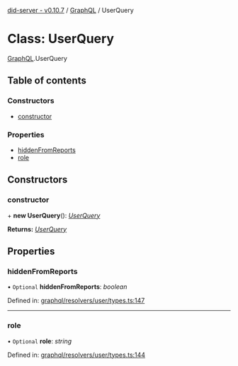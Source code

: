 [did-server - v0.10.7](../README.md) / [GraphQL](../modules/graphql.md) / UserQuery

# Class: UserQuery

[GraphQL](../modules/graphql.md).UserQuery

## Table of contents

### Constructors

- [constructor](graphql.userquery.md#constructor)

### Properties

- [hiddenFromReports](graphql.userquery.md#hiddenfromreports)
- [role](graphql.userquery.md#role)

## Constructors

### constructor

\+ **new UserQuery**(): [*UserQuery*](graphql.userquery.md)

**Returns:** [*UserQuery*](graphql.userquery.md)

## Properties

### hiddenFromReports

• `Optional` **hiddenFromReports**: *boolean*

Defined in: [graphql/resolvers/user/types.ts:147](https://github.com/Puzzlepart/did/blob/dev/server/graphql/resolvers/user/types.ts#L147)

___

### role

• `Optional` **role**: *string*

Defined in: [graphql/resolvers/user/types.ts:144](https://github.com/Puzzlepart/did/blob/dev/server/graphql/resolvers/user/types.ts#L144)
